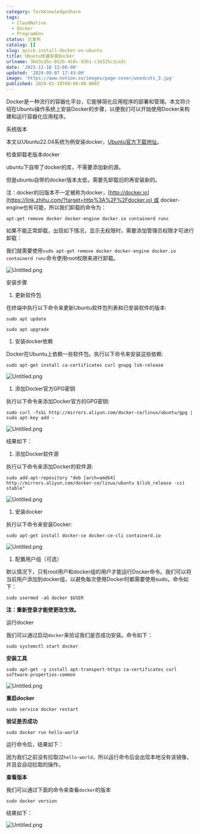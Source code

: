```yaml
---
category: TechKnowledgeShare
tags:
  - CloudNative
  - Docker
  - ProgramEnv
status: 已发布
catalog: []
slug: quick-install-docker-on-ubuntu
title: Ubuntu快速安装Docker
urlname: 3bd3cd5c-012b-418c-93b1-c3d325c3ca3c
date: '2023-11-18 13:06:00'
updated: '2024-09-07 17:43:00'
image: 'https://www.notion.so/images/page-cover/woodcuts_3.jpg'
published: 2020-01-18T08:00:00.000Z
---
```


Docker是一种流行的容器化平台，它能够简化应用程序的部署和管理。本文将介绍在Ubuntu操作系统上安装Docker的步骤，以便我们可以开始使用Docker来构建和运行容器化应用程序。


系统版本


本文以Ubuntu22.04系统为例安装docker，[Ubuntu官方下载地址](https://link.zhihu.com/?target=https%3A%2F%2Fubuntu.com%2Fdownload)。


检查卸载老版本docker


ubuntu下自带了docker的库，不需要添加新的源。


但是ubuntu自带的docker版本太低，需要先卸载旧的再安装新的。


注：docker的旧版本不一定被称为docker，[http://docker.io](https://link.zhihu.com/?target=http%3A%2F%2Fdocker.io) 或 docker-engine也有可能，所以我们卸载的命令为：


`apt-get remove docker docker-engine docker.io containerd runc`


如果不能正常卸载，出现如下情况，显示无权限时，需要添加管理员权限才可进行卸载：


我们就需要使用`sudo apt-get remove docker docker-engine docker.io containerd runc`命令使用root权限来进行卸载。


![Untitled.png](https://prod-files-secure.s3.us-west-2.amazonaws.com/5d24fe63-e567-4804-86f9-9fdc62e13082/39952d0f-7851-4550-b715-72a33876c773/Untitled.png?X-Amz-Algorithm=AWS4-HMAC-SHA256&X-Amz-Content-Sha256=UNSIGNED-PAYLOAD&X-Amz-Credential=ASIAZI2LB466QMCATPBL%2F20250209%2Fus-west-2%2Fs3%2Faws4_request&X-Amz-Date=20250209T213305Z&X-Amz-Expires=3600&X-Amz-Security-Token=IQoJb3JpZ2luX2VjEJT%2F%2F%2F%2F%2F%2F%2F%2F%2F%2FwEaCXVzLXdlc3QtMiJHMEUCIBd%2FeJCCKLzhJyxZ3iSZ7LzIyV8rmCJsoJ83HSR%2BzogrAiEA7nCVJkv%2FBeSbQBh0wVvbHpaH%2B1egB3j7XZzik1eKb5cqiAQIrf%2F%2F%2F%2F%2F%2F%2F%2F%2F%2FARAAGgw2Mzc0MjMxODM4MDUiDHSzIglMAJZfVoDGRCrcAw%2BfSAefpCDn%2FCNd7CAggRrUMrXm%2BIa6ZnxUPQ2v647kb3RpYKT%2BeJtJ7XeGviIN8eXv5rCV8BiCqi92UpXVurcZn7urK8sRxIPNErYuKz4X22gHaBXtMgOt9i9cW%2FbPIt03bES3yfK0NQSJk9L4ludodWHM4c17zl5JLbYgBdR8Tc3ftqkm4SP8u0L3UaNOFZ%2FQFAKwXUwk3wryn0KFTPIN%2F4kFUyu8uO9wzgrKySDNQAGsdaIAjdVU79iuNrHyqQQnr2h6Q3%2B8ywpZnr72785dwo0r22zDtzvh2ji5%2FQs5PMJODexD4Fi94CEzakC4b5c92e74K0gqgULGDTvSLG8KfrgKOHxr1olN%2Fs1oqqchV4Y71eMjZq5mIMu7TC%2FP4ajNBLGeBzcoGcCiT27wSFN%2F4ET5ulh5xu65sJZF3Wu0dL1CDJcsI4Yop7uWO5QHq8FHhBBNQt06ArpZelELbvwG5SMJb7WmHO1eZqycV1It7Kon9Wvf1w0Fv5Hd1AJWSKtKJrt2RuO%2BEbuW%2FtrscwLhTAlpPcpJ1OTEIMHC6IquSAg2vIaFb9tydtQDVCQZ2mLvoN8dKusFiS5O9PbH1Fu3%2BIgxY9dvRh0cwHFw2spyn%2Bkiup2u2HaUMwdtMPqNpL0GOqUBVd2yVtCImpbYK2ljx%2BVKOizxDQSqWtlziLXWw2XFs7AnETGluUm5d2a6rTLPa%2FqLFno0mabFpHLfOf4Vt8iGpIFcxIi9YMxazG%2FM4cHTkxT8PdxFhVR7ZJDkZvYVjzejZcrZpI7uZ3hfUY0SIN1pXlWyNVlqEbMWiQK1nZyxIQyZMH2e9EMnn%2FH5gpetU8brgddA9GTj%2FaQ8%2BeeJ3j0TZzvKqQ9F&X-Amz-Signature=07a28fe3177923351dd921b89b01e53493dceed35f428326e665dc5a0a9ea9d7&X-Amz-SignedHeaders=host&x-id=GetObject)


安装步骤

1. 更新软件包

在终端中执行以下命令来更新Ubuntu软件包列表和已安装软件的版本:


`sudo apt update`


`sudo apt upgrade`

1. 安装docker依赖

Docker在Ubuntu上依赖一些软件包。执行以下命令来安装这些依赖:


`sudo apt-get install ca-certificates curl gnupg lsb-release`


![Untitled.png](https://prod-files-secure.s3.us-west-2.amazonaws.com/5d24fe63-e567-4804-86f9-9fdc62e13082/b5a549a8-6621-4824-a151-93e8b0592f14/Untitled.png?X-Amz-Algorithm=AWS4-HMAC-SHA256&X-Amz-Content-Sha256=UNSIGNED-PAYLOAD&X-Amz-Credential=ASIAZI2LB466QMCATPBL%2F20250209%2Fus-west-2%2Fs3%2Faws4_request&X-Amz-Date=20250209T213305Z&X-Amz-Expires=3600&X-Amz-Security-Token=IQoJb3JpZ2luX2VjEJT%2F%2F%2F%2F%2F%2F%2F%2F%2F%2FwEaCXVzLXdlc3QtMiJHMEUCIBd%2FeJCCKLzhJyxZ3iSZ7LzIyV8rmCJsoJ83HSR%2BzogrAiEA7nCVJkv%2FBeSbQBh0wVvbHpaH%2B1egB3j7XZzik1eKb5cqiAQIrf%2F%2F%2F%2F%2F%2F%2F%2F%2F%2FARAAGgw2Mzc0MjMxODM4MDUiDHSzIglMAJZfVoDGRCrcAw%2BfSAefpCDn%2FCNd7CAggRrUMrXm%2BIa6ZnxUPQ2v647kb3RpYKT%2BeJtJ7XeGviIN8eXv5rCV8BiCqi92UpXVurcZn7urK8sRxIPNErYuKz4X22gHaBXtMgOt9i9cW%2FbPIt03bES3yfK0NQSJk9L4ludodWHM4c17zl5JLbYgBdR8Tc3ftqkm4SP8u0L3UaNOFZ%2FQFAKwXUwk3wryn0KFTPIN%2F4kFUyu8uO9wzgrKySDNQAGsdaIAjdVU79iuNrHyqQQnr2h6Q3%2B8ywpZnr72785dwo0r22zDtzvh2ji5%2FQs5PMJODexD4Fi94CEzakC4b5c92e74K0gqgULGDTvSLG8KfrgKOHxr1olN%2Fs1oqqchV4Y71eMjZq5mIMu7TC%2FP4ajNBLGeBzcoGcCiT27wSFN%2F4ET5ulh5xu65sJZF3Wu0dL1CDJcsI4Yop7uWO5QHq8FHhBBNQt06ArpZelELbvwG5SMJb7WmHO1eZqycV1It7Kon9Wvf1w0Fv5Hd1AJWSKtKJrt2RuO%2BEbuW%2FtrscwLhTAlpPcpJ1OTEIMHC6IquSAg2vIaFb9tydtQDVCQZ2mLvoN8dKusFiS5O9PbH1Fu3%2BIgxY9dvRh0cwHFw2spyn%2Bkiup2u2HaUMwdtMPqNpL0GOqUBVd2yVtCImpbYK2ljx%2BVKOizxDQSqWtlziLXWw2XFs7AnETGluUm5d2a6rTLPa%2FqLFno0mabFpHLfOf4Vt8iGpIFcxIi9YMxazG%2FM4cHTkxT8PdxFhVR7ZJDkZvYVjzejZcrZpI7uZ3hfUY0SIN1pXlWyNVlqEbMWiQK1nZyxIQyZMH2e9EMnn%2FH5gpetU8brgddA9GTj%2FaQ8%2BeeJ3j0TZzvKqQ9F&X-Amz-Signature=184c295140e3738bc19f115ab7e6d4291fcf30b008d54c09f3f39678c08aed44&X-Amz-SignedHeaders=host&x-id=GetObject)

1. 添加Docker官方GPG密钥

执行以下命令来添加Docker官方的GPG密钥:


`sudo curl -fsSL http://mirrors.aliyun.com/docker-ce/linux/ubuntu/gpg | sudo apt-key add -`


![Untitled.png](https://prod-files-secure.s3.us-west-2.amazonaws.com/5d24fe63-e567-4804-86f9-9fdc62e13082/98014b5e-f5b7-4b16-804e-ab6917971bd3/Untitled.png?X-Amz-Algorithm=AWS4-HMAC-SHA256&X-Amz-Content-Sha256=UNSIGNED-PAYLOAD&X-Amz-Credential=ASIAZI2LB466QMCATPBL%2F20250209%2Fus-west-2%2Fs3%2Faws4_request&X-Amz-Date=20250209T213305Z&X-Amz-Expires=3600&X-Amz-Security-Token=IQoJb3JpZ2luX2VjEJT%2F%2F%2F%2F%2F%2F%2F%2F%2F%2FwEaCXVzLXdlc3QtMiJHMEUCIBd%2FeJCCKLzhJyxZ3iSZ7LzIyV8rmCJsoJ83HSR%2BzogrAiEA7nCVJkv%2FBeSbQBh0wVvbHpaH%2B1egB3j7XZzik1eKb5cqiAQIrf%2F%2F%2F%2F%2F%2F%2F%2F%2F%2FARAAGgw2Mzc0MjMxODM4MDUiDHSzIglMAJZfVoDGRCrcAw%2BfSAefpCDn%2FCNd7CAggRrUMrXm%2BIa6ZnxUPQ2v647kb3RpYKT%2BeJtJ7XeGviIN8eXv5rCV8BiCqi92UpXVurcZn7urK8sRxIPNErYuKz4X22gHaBXtMgOt9i9cW%2FbPIt03bES3yfK0NQSJk9L4ludodWHM4c17zl5JLbYgBdR8Tc3ftqkm4SP8u0L3UaNOFZ%2FQFAKwXUwk3wryn0KFTPIN%2F4kFUyu8uO9wzgrKySDNQAGsdaIAjdVU79iuNrHyqQQnr2h6Q3%2B8ywpZnr72785dwo0r22zDtzvh2ji5%2FQs5PMJODexD4Fi94CEzakC4b5c92e74K0gqgULGDTvSLG8KfrgKOHxr1olN%2Fs1oqqchV4Y71eMjZq5mIMu7TC%2FP4ajNBLGeBzcoGcCiT27wSFN%2F4ET5ulh5xu65sJZF3Wu0dL1CDJcsI4Yop7uWO5QHq8FHhBBNQt06ArpZelELbvwG5SMJb7WmHO1eZqycV1It7Kon9Wvf1w0Fv5Hd1AJWSKtKJrt2RuO%2BEbuW%2FtrscwLhTAlpPcpJ1OTEIMHC6IquSAg2vIaFb9tydtQDVCQZ2mLvoN8dKusFiS5O9PbH1Fu3%2BIgxY9dvRh0cwHFw2spyn%2Bkiup2u2HaUMwdtMPqNpL0GOqUBVd2yVtCImpbYK2ljx%2BVKOizxDQSqWtlziLXWw2XFs7AnETGluUm5d2a6rTLPa%2FqLFno0mabFpHLfOf4Vt8iGpIFcxIi9YMxazG%2FM4cHTkxT8PdxFhVR7ZJDkZvYVjzejZcrZpI7uZ3hfUY0SIN1pXlWyNVlqEbMWiQK1nZyxIQyZMH2e9EMnn%2FH5gpetU8brgddA9GTj%2FaQ8%2BeeJ3j0TZzvKqQ9F&X-Amz-Signature=4b052f4995018dd8d8bb346023277e421880df3b8691c7390a6d982491f11a45&X-Amz-SignedHeaders=host&x-id=GetObject)


结果如下：

1. 添加Docker软件源

执行以下命令来添加Docker的软件源:


`sudo add-apt-repository "deb [arch=amd64] http://mirrors.aliyun.com/docker-ce/linux/ubuntu $(lsb_release -cs) stable"`


![Untitled.png](https://prod-files-secure.s3.us-west-2.amazonaws.com/5d24fe63-e567-4804-86f9-9fdc62e13082/7fc5bdbe-9d4c-48b8-ba03-3309380f47ba/Untitled.png?X-Amz-Algorithm=AWS4-HMAC-SHA256&X-Amz-Content-Sha256=UNSIGNED-PAYLOAD&X-Amz-Credential=ASIAZI2LB466QMCATPBL%2F20250209%2Fus-west-2%2Fs3%2Faws4_request&X-Amz-Date=20250209T213305Z&X-Amz-Expires=3600&X-Amz-Security-Token=IQoJb3JpZ2luX2VjEJT%2F%2F%2F%2F%2F%2F%2F%2F%2F%2FwEaCXVzLXdlc3QtMiJHMEUCIBd%2FeJCCKLzhJyxZ3iSZ7LzIyV8rmCJsoJ83HSR%2BzogrAiEA7nCVJkv%2FBeSbQBh0wVvbHpaH%2B1egB3j7XZzik1eKb5cqiAQIrf%2F%2F%2F%2F%2F%2F%2F%2F%2F%2FARAAGgw2Mzc0MjMxODM4MDUiDHSzIglMAJZfVoDGRCrcAw%2BfSAefpCDn%2FCNd7CAggRrUMrXm%2BIa6ZnxUPQ2v647kb3RpYKT%2BeJtJ7XeGviIN8eXv5rCV8BiCqi92UpXVurcZn7urK8sRxIPNErYuKz4X22gHaBXtMgOt9i9cW%2FbPIt03bES3yfK0NQSJk9L4ludodWHM4c17zl5JLbYgBdR8Tc3ftqkm4SP8u0L3UaNOFZ%2FQFAKwXUwk3wryn0KFTPIN%2F4kFUyu8uO9wzgrKySDNQAGsdaIAjdVU79iuNrHyqQQnr2h6Q3%2B8ywpZnr72785dwo0r22zDtzvh2ji5%2FQs5PMJODexD4Fi94CEzakC4b5c92e74K0gqgULGDTvSLG8KfrgKOHxr1olN%2Fs1oqqchV4Y71eMjZq5mIMu7TC%2FP4ajNBLGeBzcoGcCiT27wSFN%2F4ET5ulh5xu65sJZF3Wu0dL1CDJcsI4Yop7uWO5QHq8FHhBBNQt06ArpZelELbvwG5SMJb7WmHO1eZqycV1It7Kon9Wvf1w0Fv5Hd1AJWSKtKJrt2RuO%2BEbuW%2FtrscwLhTAlpPcpJ1OTEIMHC6IquSAg2vIaFb9tydtQDVCQZ2mLvoN8dKusFiS5O9PbH1Fu3%2BIgxY9dvRh0cwHFw2spyn%2Bkiup2u2HaUMwdtMPqNpL0GOqUBVd2yVtCImpbYK2ljx%2BVKOizxDQSqWtlziLXWw2XFs7AnETGluUm5d2a6rTLPa%2FqLFno0mabFpHLfOf4Vt8iGpIFcxIi9YMxazG%2FM4cHTkxT8PdxFhVR7ZJDkZvYVjzejZcrZpI7uZ3hfUY0SIN1pXlWyNVlqEbMWiQK1nZyxIQyZMH2e9EMnn%2FH5gpetU8brgddA9GTj%2FaQ8%2BeeJ3j0TZzvKqQ9F&X-Amz-Signature=4038356d89b86a73974d761622cd7afacd0296b96ee61cc5354ee1350c5c3185&X-Amz-SignedHeaders=host&x-id=GetObject)

1. 安装docker

执行以下命令来安装Docker:


`sudo apt-get install docker-ce docker-ce-cli containerd.io`


![Untitled.png](https://prod-files-secure.s3.us-west-2.amazonaws.com/5d24fe63-e567-4804-86f9-9fdc62e13082/d5ede442-ffc5-49c3-a76a-76559a797244/Untitled.png?X-Amz-Algorithm=AWS4-HMAC-SHA256&X-Amz-Content-Sha256=UNSIGNED-PAYLOAD&X-Amz-Credential=ASIAZI2LB466QMCATPBL%2F20250209%2Fus-west-2%2Fs3%2Faws4_request&X-Amz-Date=20250209T213305Z&X-Amz-Expires=3600&X-Amz-Security-Token=IQoJb3JpZ2luX2VjEJT%2F%2F%2F%2F%2F%2F%2F%2F%2F%2FwEaCXVzLXdlc3QtMiJHMEUCIBd%2FeJCCKLzhJyxZ3iSZ7LzIyV8rmCJsoJ83HSR%2BzogrAiEA7nCVJkv%2FBeSbQBh0wVvbHpaH%2B1egB3j7XZzik1eKb5cqiAQIrf%2F%2F%2F%2F%2F%2F%2F%2F%2F%2FARAAGgw2Mzc0MjMxODM4MDUiDHSzIglMAJZfVoDGRCrcAw%2BfSAefpCDn%2FCNd7CAggRrUMrXm%2BIa6ZnxUPQ2v647kb3RpYKT%2BeJtJ7XeGviIN8eXv5rCV8BiCqi92UpXVurcZn7urK8sRxIPNErYuKz4X22gHaBXtMgOt9i9cW%2FbPIt03bES3yfK0NQSJk9L4ludodWHM4c17zl5JLbYgBdR8Tc3ftqkm4SP8u0L3UaNOFZ%2FQFAKwXUwk3wryn0KFTPIN%2F4kFUyu8uO9wzgrKySDNQAGsdaIAjdVU79iuNrHyqQQnr2h6Q3%2B8ywpZnr72785dwo0r22zDtzvh2ji5%2FQs5PMJODexD4Fi94CEzakC4b5c92e74K0gqgULGDTvSLG8KfrgKOHxr1olN%2Fs1oqqchV4Y71eMjZq5mIMu7TC%2FP4ajNBLGeBzcoGcCiT27wSFN%2F4ET5ulh5xu65sJZF3Wu0dL1CDJcsI4Yop7uWO5QHq8FHhBBNQt06ArpZelELbvwG5SMJb7WmHO1eZqycV1It7Kon9Wvf1w0Fv5Hd1AJWSKtKJrt2RuO%2BEbuW%2FtrscwLhTAlpPcpJ1OTEIMHC6IquSAg2vIaFb9tydtQDVCQZ2mLvoN8dKusFiS5O9PbH1Fu3%2BIgxY9dvRh0cwHFw2spyn%2Bkiup2u2HaUMwdtMPqNpL0GOqUBVd2yVtCImpbYK2ljx%2BVKOizxDQSqWtlziLXWw2XFs7AnETGluUm5d2a6rTLPa%2FqLFno0mabFpHLfOf4Vt8iGpIFcxIi9YMxazG%2FM4cHTkxT8PdxFhVR7ZJDkZvYVjzejZcrZpI7uZ3hfUY0SIN1pXlWyNVlqEbMWiQK1nZyxIQyZMH2e9EMnn%2FH5gpetU8brgddA9GTj%2FaQ8%2BeeJ3j0TZzvKqQ9F&X-Amz-Signature=ac9310875a8f5703eff000ec6e3b48e1059a1776680a6a444b3e4007dbddc8fd&X-Amz-SignedHeaders=host&x-id=GetObject)

1. 配置用户组（可选）

默认情况下，只有root用户和docker组的用户才能运行Docker命令。我们可以将当前用户添加到docker组，以避免每次使用Docker时都需要使用sudo。命令如下：


`sudo usermod -aG docker $USER`


**注：重新登录才能使更改生效。**


运行docker


我们可以通过启动`docker`来验证我们是否成功安装。命令如下：


`sudo systemctl start docker`


**安装工具**


`sudo apt-get -y install apt-transport-https ca-certificates curl software-properties-common`


![Untitled.png](https://prod-files-secure.s3.us-west-2.amazonaws.com/5d24fe63-e567-4804-86f9-9fdc62e13082/0c3615c1-94db-46f5-9743-68bb221a9964/Untitled.png?X-Amz-Algorithm=AWS4-HMAC-SHA256&X-Amz-Content-Sha256=UNSIGNED-PAYLOAD&X-Amz-Credential=ASIAZI2LB466QMCATPBL%2F20250209%2Fus-west-2%2Fs3%2Faws4_request&X-Amz-Date=20250209T213305Z&X-Amz-Expires=3600&X-Amz-Security-Token=IQoJb3JpZ2luX2VjEJT%2F%2F%2F%2F%2F%2F%2F%2F%2F%2FwEaCXVzLXdlc3QtMiJHMEUCIBd%2FeJCCKLzhJyxZ3iSZ7LzIyV8rmCJsoJ83HSR%2BzogrAiEA7nCVJkv%2FBeSbQBh0wVvbHpaH%2B1egB3j7XZzik1eKb5cqiAQIrf%2F%2F%2F%2F%2F%2F%2F%2F%2F%2FARAAGgw2Mzc0MjMxODM4MDUiDHSzIglMAJZfVoDGRCrcAw%2BfSAefpCDn%2FCNd7CAggRrUMrXm%2BIa6ZnxUPQ2v647kb3RpYKT%2BeJtJ7XeGviIN8eXv5rCV8BiCqi92UpXVurcZn7urK8sRxIPNErYuKz4X22gHaBXtMgOt9i9cW%2FbPIt03bES3yfK0NQSJk9L4ludodWHM4c17zl5JLbYgBdR8Tc3ftqkm4SP8u0L3UaNOFZ%2FQFAKwXUwk3wryn0KFTPIN%2F4kFUyu8uO9wzgrKySDNQAGsdaIAjdVU79iuNrHyqQQnr2h6Q3%2B8ywpZnr72785dwo0r22zDtzvh2ji5%2FQs5PMJODexD4Fi94CEzakC4b5c92e74K0gqgULGDTvSLG8KfrgKOHxr1olN%2Fs1oqqchV4Y71eMjZq5mIMu7TC%2FP4ajNBLGeBzcoGcCiT27wSFN%2F4ET5ulh5xu65sJZF3Wu0dL1CDJcsI4Yop7uWO5QHq8FHhBBNQt06ArpZelELbvwG5SMJb7WmHO1eZqycV1It7Kon9Wvf1w0Fv5Hd1AJWSKtKJrt2RuO%2BEbuW%2FtrscwLhTAlpPcpJ1OTEIMHC6IquSAg2vIaFb9tydtQDVCQZ2mLvoN8dKusFiS5O9PbH1Fu3%2BIgxY9dvRh0cwHFw2spyn%2Bkiup2u2HaUMwdtMPqNpL0GOqUBVd2yVtCImpbYK2ljx%2BVKOizxDQSqWtlziLXWw2XFs7AnETGluUm5d2a6rTLPa%2FqLFno0mabFpHLfOf4Vt8iGpIFcxIi9YMxazG%2FM4cHTkxT8PdxFhVR7ZJDkZvYVjzejZcrZpI7uZ3hfUY0SIN1pXlWyNVlqEbMWiQK1nZyxIQyZMH2e9EMnn%2FH5gpetU8brgddA9GTj%2FaQ8%2BeeJ3j0TZzvKqQ9F&X-Amz-Signature=3cdbf7649b3bfc74ec5798458fca7bb0a93c709928613ee9e378320fc9efef97&X-Amz-SignedHeaders=host&x-id=GetObject)


**重启docker**


`sudo service docker restart`


**验证是否成功**


`sudo docker run hello-world`


运行命令后，结果如下：


因为我们之前没有拉取过`hello-world`，所以运行命令后会出现本地没有该镜像，并且会自动拉取的操作。


**查看版本**


我们可以通过下面的命令来查看`docker`的版本


`sudo docker version`


结果如下：


![Untitled.png](https://prod-files-secure.s3.us-west-2.amazonaws.com/5d24fe63-e567-4804-86f9-9fdc62e13082/efdb509a-3c1e-41a3-91ee-a1bd88793688/Untitled.png?X-Amz-Algorithm=AWS4-HMAC-SHA256&X-Amz-Content-Sha256=UNSIGNED-PAYLOAD&X-Amz-Credential=ASIAZI2LB466QMCATPBL%2F20250209%2Fus-west-2%2Fs3%2Faws4_request&X-Amz-Date=20250209T213305Z&X-Amz-Expires=3600&X-Amz-Security-Token=IQoJb3JpZ2luX2VjEJT%2F%2F%2F%2F%2F%2F%2F%2F%2F%2FwEaCXVzLXdlc3QtMiJHMEUCIBd%2FeJCCKLzhJyxZ3iSZ7LzIyV8rmCJsoJ83HSR%2BzogrAiEA7nCVJkv%2FBeSbQBh0wVvbHpaH%2B1egB3j7XZzik1eKb5cqiAQIrf%2F%2F%2F%2F%2F%2F%2F%2F%2F%2FARAAGgw2Mzc0MjMxODM4MDUiDHSzIglMAJZfVoDGRCrcAw%2BfSAefpCDn%2FCNd7CAggRrUMrXm%2BIa6ZnxUPQ2v647kb3RpYKT%2BeJtJ7XeGviIN8eXv5rCV8BiCqi92UpXVurcZn7urK8sRxIPNErYuKz4X22gHaBXtMgOt9i9cW%2FbPIt03bES3yfK0NQSJk9L4ludodWHM4c17zl5JLbYgBdR8Tc3ftqkm4SP8u0L3UaNOFZ%2FQFAKwXUwk3wryn0KFTPIN%2F4kFUyu8uO9wzgrKySDNQAGsdaIAjdVU79iuNrHyqQQnr2h6Q3%2B8ywpZnr72785dwo0r22zDtzvh2ji5%2FQs5PMJODexD4Fi94CEzakC4b5c92e74K0gqgULGDTvSLG8KfrgKOHxr1olN%2Fs1oqqchV4Y71eMjZq5mIMu7TC%2FP4ajNBLGeBzcoGcCiT27wSFN%2F4ET5ulh5xu65sJZF3Wu0dL1CDJcsI4Yop7uWO5QHq8FHhBBNQt06ArpZelELbvwG5SMJb7WmHO1eZqycV1It7Kon9Wvf1w0Fv5Hd1AJWSKtKJrt2RuO%2BEbuW%2FtrscwLhTAlpPcpJ1OTEIMHC6IquSAg2vIaFb9tydtQDVCQZ2mLvoN8dKusFiS5O9PbH1Fu3%2BIgxY9dvRh0cwHFw2spyn%2Bkiup2u2HaUMwdtMPqNpL0GOqUBVd2yVtCImpbYK2ljx%2BVKOizxDQSqWtlziLXWw2XFs7AnETGluUm5d2a6rTLPa%2FqLFno0mabFpHLfOf4Vt8iGpIFcxIi9YMxazG%2FM4cHTkxT8PdxFhVR7ZJDkZvYVjzejZcrZpI7uZ3hfUY0SIN1pXlWyNVlqEbMWiQK1nZyxIQyZMH2e9EMnn%2FH5gpetU8brgddA9GTj%2FaQ8%2BeeJ3j0TZzvKqQ9F&X-Amz-Signature=df3ace6bf47f0e2de2eeef5fb12c6d259587b180c34bf14eb6c74b8ad4be6f7a&X-Amz-SignedHeaders=host&x-id=GetObject)

